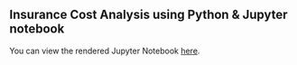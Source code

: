 ## Insurance Cost Analysis using Python & Jupyter notebook

You can view the rendered Jupyter Notebook [here]().
